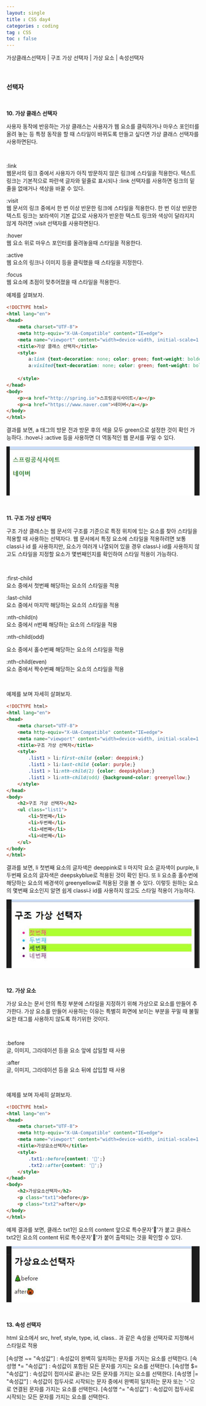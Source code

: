 ```yaml
---
layout: single
title : CSS day4
categories : coding
tag : CSS
toc : false
---
```


가상클래스선택자 | 구조 가상 선택자 | 가상 요소 | 속성선택자

<br>

### 선택자

<br>

**10. 가상 클래스 선택자**

사용자 동작에 반응하는 가상 클래스는 사용자가 웹 요소를 클릭하거나 마우스 포인터를 올려 놓는 등 특정 동작을 할 때 스타일이 바뀌도록 만들고 싶다면 가상 클래스 선택자를 사용하면된다.

<br>

:link<br>웹문서의 링크 중에서 사용자가 아직 방문하지 않은 링크에 스타일을 적용한다. 텍스트 링크는 기본적으로 파란색 글자와 밑줄로 표시되나 :link 선택자를 사용하면 링크의 밑줄을 없애거나 색상을 바꿀 수 있다.

:visit<br>웹 문서의 링크 중에서 한 번 이상 반문한 링크에 스타일을 적용한다. 한 번 이상 반문한 텍스트 링크는 보라색이 기본 값으로 사용자가 반운한 텍스트 링크와 색상이 달라지지 않게 하려면 :visit 선택자를 사용하면된다.

:hover<br>웹 요소 위로 마우스 포인터를 올려놓을때 스타일을 적용한다. 

:active<br>웹 요소의 링크나 이미지 등을 클릭했을 때 스타일을 지정한다.

:focus<br>웹 요소에 초점이 맞추어졌을 때 스타일을 적용한다.



예제를 살펴보자.

```html
<!DOCTYPE html>
<html lang="en">
<head>
    <meta charset="UTF-8">
    <meta http-equiv="X-UA-Compatible" content="IE=edge">
    <meta name="viewport" content="width=device-width, initial-scale=1.0">
    <title>가상 클래스 선택자</title>
    <style>
        a:link {text-decoration: none; color: green; font-weight: bolder;}
        a:visited{text-decoration: none; color: green; font-weight: bolder;}

    </style>
</head>
<body>
    <p><a href="http://spring.io">스프링공식사이트</a></p>
    <p><a href="https://www.naver.com">네이버</a></p>
</body>
</html>
```

결과를 보면, a 태그의 방문 전과 방문 후의 색을 모두 green으로 설정한 것이 확인 가능하다. :hove나 :active 등을 사용하면 더 역동적인 웹 문서를 꾸밀 수 있다.

![ccs4_1](https://github.com/YUNCHANYEONG/YUNCHANYEONG.github.io/blob/master/assets/images/coding_img/css4_1.JPG?raw=true)





<br>

**11. 구조 가상 선택자**

구조 가상 클래스는 웹 문서의 구조를 기준으로 특정 위치에 있는 요소를 찾아 스타일을 적용할 때 사용하는 선택자다. 웹 문서에서 특정 요소에 스타일을 적용하려면 보통 class나 id 를 사용하지만, 요소가 여러개 나열되어 있을 경우 class나 id를 사용하지 않고도 스타일을 지정할 요소가 몇번째인지를 확인하여 스타일 적용이 가능하다.

<br>

:first-child<br>요소 중에서 첫번째 해당하는 요소의 스타일을 적용

:last-child<br>요소 중에서 마지막 해당하는 요소의 스타일을 적용

:nth-child(n)<br>요소 중에서 n번째 해당하는 요소의 스타일을 적용

:nth-child(odd)<br>

요소 중에서 홀수번째 해당하는 요소의 스타일을 적용

:nth-child(even)<br>요소 중에서 짝수번째 해당하는 요소의 스타일을 적용

<br>

예제를 보며 자세히 살펴보자.

```html
<!DOCTYPE html>
<html lang="en">
<head>
    <meta charset="UTF-8">
    <meta http-equiv="X-UA-Compatible" content="IE=edge">
    <meta name="viewport" content="width=device-width, initial-scale=1.0">
    <title>구조 가상 선택자</title>
    <style>
        .list1 > li:first-child {color: deeppink;}
        .list1 > li:last-child {color: purple;}
        .list1 > li:nth-child(2) {color: deepskyblue;}
        .list1 > li:nth-child(odd) {background-color: greenyellow;}
    </style>
</head>
<body>
    <h2>구조 가상 선택자</h2>
    <ul class="list1">
        <li>첫번째</li>
        <li>두번째</li>
        <li>세번째</li>
        <li>네번째</li>
    </ul>
</body>
</html>
```

결과를 보면, li 첫번째 요소의 글자색은 deeppink로 li 마지막 요소 글자색이 purple, li 두번째 요소의 글자색은 deepskyblue로 적용된 것이 확인 된다. 또 li 요소중 홀수번에 해당하는 요소의 배경색이 greenyellow로 적용된 것을 볼 수 있다. 이렇듯 원하는 요소의 몇번째 요소인지 알면 쉽게 class나 id를 사용하지 않고도 스타일 적용이 가능하다.

![ccs4_2](https://github.com/YUNCHANYEONG/YUNCHANYEONG.github.io/blob/master/assets/images/coding_img/css4_2.JPG?raw=true)





<br>

**12. 가상 요소**

가상 요소는 문서 안의 특정 부분에 스타일을 지정하기 위해 가상으로 요소를 만들어 추가한다. 가상 요소를 만들어 사용하는 이유는 특별히 화면에 보이는 부분을 꾸밀 때 불필요한 태그를 사용하지 않도록 하기위한 것이다.

<br>

:before<br>글, 이미지, 그라데이션 등을 요소 앞에 삽일할 때 사용

:after<br>글, 이미지, 그라데이션 등을 요소 뒤에 삽입할 때 사용

<br>

예제를 보며 자세히 살펴보자.

```html
<!DOCTYPE html>
<html lang="en">
<head>
    <meta charset="UTF-8">
    <meta http-equiv="X-UA-Compatible" content="IE=edge">
    <meta name="viewport" content="width=device-width, initial-scale=1.0">
    <title>가상요소선택자</title>
    <style>
        .txt1::before{content: '🎄';}
        .txt2::after{content: '🎃';}
    </style>
</head>
<body>
    <h2>가상요소선택자</h2>
    <p class="txt1">before</p>
    <p class="txt2">after</p>
</body>
</html>
```

예제 결과를 보면, 클래스 txt1인 요소의 content 앞으로 특수문자'🎄'가 붙고 클래스 txt2인 요소의 content 뒤로 특수문자'🎃'가 붙어 출력되는 것을 확인할 수 있다.

![ccs4_3](https://github.com/YUNCHANYEONG/YUNCHANYEONG.github.io/blob/master/assets/images/coding_img/css4_3.JPG?raw=true)

<br>

**13. 속성 선택자**

html 요소에서 src, href, style, type, id, class.. 과 같은 속성을 선택자로 지정해서 스타일로 적용

[속성명 ~= "속성값"] : 속성값이 완벽히 일치하는 문자를 가지는 요소를 선택한다.
[속성명 *= "속성값"] : 속성값이 포함된 모든 문자를 가지는 요소를 선택한다.
[속성명 $= "속성값"] : 속성값이 접미사로 끝나는 모든 문자를 가지는 요소를 선택한다.
[속성명 |= "속성값"] : 속성값이 접두사로 시작되는 문자 중에서 완벽히 일치하는 문자 또는 '-'으로 연결된 문자를 가지는 요소를 선택한다.
[속성명 ^= "속성값"] : 속성값이 접두사로 시작되는 모든 문자를 가지는 요소를 선택한다.
